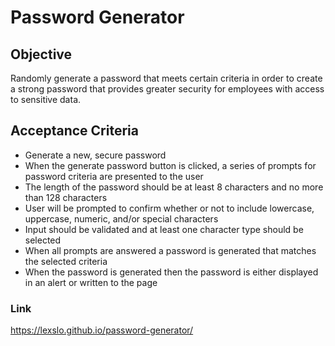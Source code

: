 # Password Generator

## Objective
Randomly generate a password that meets certain criteria in order to create a strong password that provides greater security for employees with access to sensitive data.

## Acceptance Criteria
- Generate a new, secure password
- When the generate password button is clicked, 
a series of prompts for password criteria are presented to the user
- The length of the password should be at least 8 characters and no more than 128 characters
- User will be prompted to confirm whether or not to include lowercase, uppercase, numeric, and/or special characters
- Input should be validated and at least one character type should be selected
- When all prompts are answered a password is generated that matches the selected criteria
- When the password is generated then the password is either displayed in an alert or written to the page

### Link
https://lexslo.github.io/password-generator/